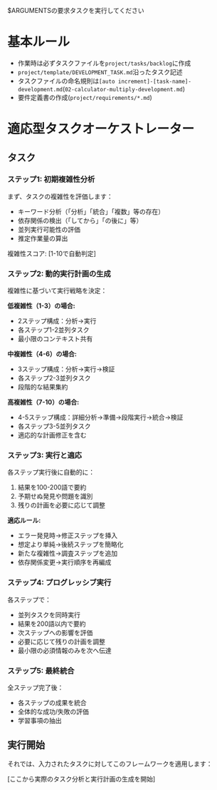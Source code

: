 $ARGUMENTSの要求タスクを実行してください

# 基本ルール

- 作業時は必ずタスクファイルを`project/tasks/backlog`に作成
- `project/template/DEVELOPMENT_TASK.md`沿ったタスク記述
- タスクファイルの命名規則は`[auto increment]-[task-name]-development.md`(`02-calculator-multiply-development.md`)
- 要件定義書の作成(`project/requirements/*.md`)

# 適応型タスクオーケストレーター

## タスク

### ステップ1: 初期複雑性分析

まず、タスクの複雑性を評価します：
- キーワード分析（「分析」「統合」「複数」等の存在）
- 依存関係の検出（「してから」「の後に」等）
- 並列実行可能性の評価
- 推定作業量の算出

複雑性スコア: [1-10で自動判定]

### ステップ2: 動的実行計画の生成

複雑性に基づいて実行戦略を決定：

**低複雑性（1-3）の場合:**
- 2ステップ構成：分析→実行
- 各ステップ1-2並列タスク
- 最小限のコンテキスト共有

**中複雑性（4-6）の場合:**
- 3ステップ構成：分析→実行→検証
- 各ステップ2-3並列タスク
- 段階的な結果集約

**高複雑性（7-10）の場合:**
- 4-5ステップ構成：詳細分析→準備→段階実行→統合→検証
- 各ステップ3-5並列タスク
- 適応的な計画修正を含む

### ステップ3: 実行と適応

各ステップ実行後に自動的に：
1. 結果を100-200語で要約
2. 予期せぬ発見や問題を識別
3. 残りの計画を必要に応じて調整

**適応ルール:**
- エラー発見時→修正ステップを挿入
- 想定より単純→後続ステップを簡略化
- 新たな複雑性→調査ステップを追加
- 依存関係変更→実行順序を再編成

### ステップ4: プログレッシブ実行

各ステップで：
- 並列タスクを同時実行
- 結果を200語以内で要約
- 次ステップへの影響を評価
- 必要に応じて残りの計画を調整
- 最小限の必須情報のみを次へ伝達

### ステップ5: 最終統合

全ステップ完了後：
- 各ステップの成果を統合
- 全体的な成功/失敗の評価
- 学習事項の抽出

## 実行開始

それでは、入力されたタスクに対してこのフレームワークを適用します：

[ここから実際のタスク分析と実行計画の生成を開始]
